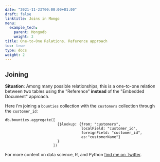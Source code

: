 ```yaml
---
date: "2021-11-23T00:00:00+01:00"
draft: false
linktitle: Joins in Mongo
menu:
  example_tech:
    parent: Mongodb
    weight: 2
title: One-to-One Relations, Reference approach
toc: true
type: docs
weight: 2
---
```


## Joining

**Situation**: Among many possible relationships, this is a one-to-one relation between two tables using the "Reference" **instead** of the "Embedded Document" approach.

Here i'm joining a `bounties` collection with the `customers` collection through the `customer_id`:

```{python}
db.bounties.aggregate([
                        {$lookup: {from: "customers", 
                                   localField: "customer_id",
                                   foreignField: "customer_id", 
                                   as:"customerName"}
                        }
                      ])
```


For more content on data science, R, and Python [find me on Twitter](https://twitter.com/paulapivat).